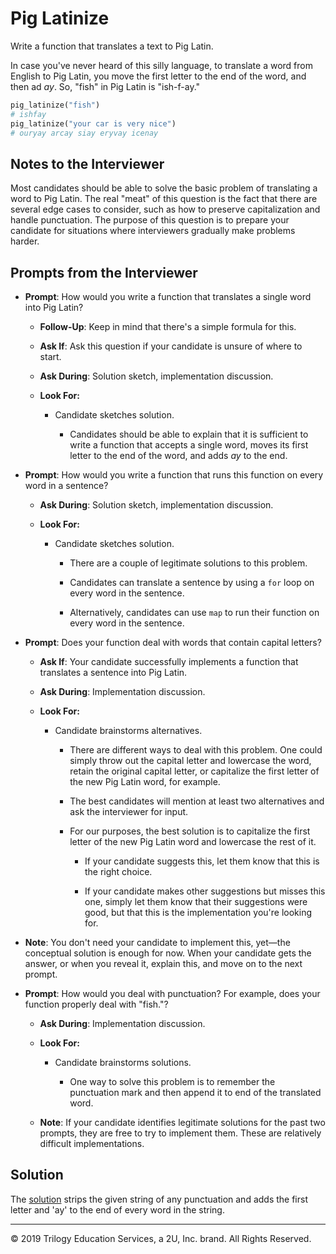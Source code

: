 # Pig Latinize

Write a function that translates a text to Pig Latin.

In case you've never heard of this silly language, to translate a word from English to Pig Latin, you move the first letter to the end of the word, and then ad _ay_. So, "fish" in Pig Latin is "ish-f-ay."

```python
pig_latinize("fish")
# ishfay
pig_latinize("your car is very nice")
# ouryay arcay siay eryvay icenay
```

## Notes to the Interviewer

Most candidates should be able to solve the basic problem of translating a word to Pig Latin. The real "meat" of this question is the fact that there are several edge cases to consider, such as how to preserve capitalization and handle punctuation. The purpose of this question is to prepare your candidate for situations where interviewers gradually make problems harder.

## Prompts from the Interviewer

* **Prompt**: How would you write a function that translates a single word into Pig Latin?

  * **Follow-Up**: Keep in mind that there's a simple formula for this.

  * **Ask If**: Ask this question if your candidate is unsure of where to start.

  * **Ask During**: Solution sketch, implementation discussion.

  * **Look For:**

    * Candidate sketches solution.

      * Candidates should be able to explain that it is sufficient to write a function that accepts a single word, moves its first letter to the end of the word, and adds _ay_ to the end.

* **Prompt**: How would you write a function that runs this function on every word in a sentence?

  * **Ask During**: Solution sketch, implementation discussion.

  * **Look For:**

    * Candidate sketches solution.

      * There are a couple of legitimate solutions to this problem.

      * Candidates can translate a sentence by using a `for` loop on every word in the sentence.

      * Alternatively, candidates can use `map` to run their function on every word in the sentence.

* **Prompt**: Does your function deal with words that contain capital letters?

  * **Ask If**: Your candidate successfully implements a function that translates a sentence into Pig Latin.

  * **Ask During**: Implementation discussion.

  * **Look For:**

    * Candidate brainstorms alternatives.

      * There are different ways to deal with this problem. One could simply throw out the capital letter and lowercase the word, retain the original capital letter, or capitalize the first letter of the new Pig Latin word, for example.

      * The best candidates will mention at least two alternatives and ask the interviewer for input.

      * For our purposes, the best solution is to capitalize the first letter of the new Pig Latin word and lowercase the rest of it.

        * If your candidate suggests this, let them know that this is the right choice.

        * If your candidate makes other suggestions but misses this one, simply let them know that their suggestions were good, but that this is the implementation you're looking for.

* **Note**: You don't need your candidate to implement this, yet—the conceptual solution is enough for now. When your candidate gets the answer, or when you reveal it, explain this, and move on to the next prompt.
  
* **Prompt**: How would you deal with punctuation? For example, does your function properly deal with "fish."?

  * **Ask During**: Implementation discussion.

  * **Look For:**

    * Candidate brainstorms solutions.

      * One way to solve this problem is to remember the punctuation mark and then append it to end of the translated word.

  * **Note**: If your candidate identifies legitimate solutions for the past two prompts, they are free to try to implement them. These are relatively difficult implementations.
  
## Solution

The [solution](Solved/pig_latin.py) strips the given string of any punctuation and adds the first letter and 'ay' to the end of every word in the string.

---

© 2019 Trilogy Education Services, a 2U, Inc. brand. All Rights Reserved.
